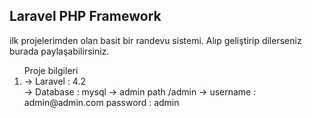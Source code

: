 ## Laravel PHP Framework


ilk projelerimden olan basit bir randevu sistemi. Alıp geliştirip dilerseniz burada paylaşabilirsiniz.
  
  <ol>Proje bilgileri
  <li>-> Laravel : 4.2</li>
  	-> Database : mysql
  	-> admin path /admin
  	->  username : admin@admin.com
        password : admin
  </ol>
